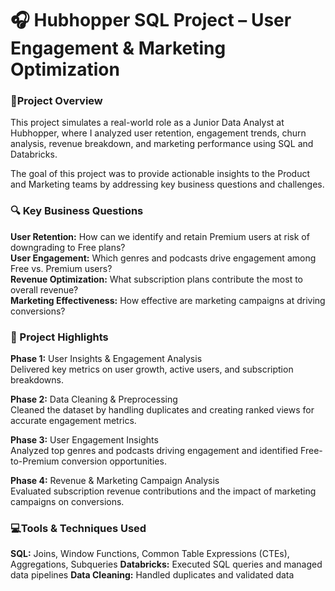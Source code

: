 # 🎧 Hubhopper SQL Project – User Engagement & Marketing Optimization

### 📌Project Overview
This project simulates a real-world role as a Junior Data Analyst at Hubhopper, where I analyzed user retention, engagement trends, churn analysis, revenue breakdown, and marketing performance using SQL and Databricks.

The goal of this project was to provide actionable insights to the Product and Marketing teams by addressing key business questions and challenges.

### 🔍 Key Business Questions
**User Retention:** How can we identify and retain Premium users at risk of downgrading to Free plans?  
**User Engagement:** Which genres and podcasts drive engagement among Free vs. Premium users?  
**Revenue Optimization:** What subscription plans contribute the most to overall revenue?  
**Marketing Effectiveness:** How effective are marketing campaigns at driving conversions?  

### 🚀 Project Highlights
**Phase 1:** User Insights & Engagement Analysis  
Delivered key metrics on user growth, active users, and subscription breakdowns.

**Phase 2:** Data Cleaning & Preprocessing  
Cleaned the dataset by handling duplicates and creating ranked views for accurate engagement metrics.

**Phase 3:** User Engagement Insights  
Analyzed top genres and podcasts driving engagement and identified Free-to-Premium conversion opportunities.

**Phase 4:** Revenue & Marketing Campaign Analysis  
Evaluated subscription revenue contributions and the impact of marketing campaigns on conversions.

### 💻Tools & Techniques Used
**SQL:** Joins, Window Functions, Common Table Expressions (CTEs), Aggregations, Subqueries
**Databricks:** Executed SQL queries and managed data pipelines
**Data Cleaning:** Handled duplicates and validated data
